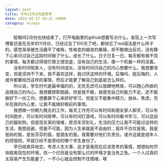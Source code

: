 ```yaml
---
layout: post
title: 今年22年2月底思考
date: 2022-02-27 20:21 +0900
category: essays
---
```


&ensp;&ensp;&ensp;&ensp;眨眼间2月份也快结束了，打开电脑里的github想要写点什么，发现上一次写博客还是在去年的11月份，已经过去了100天了吧，都快忘了md语法是什么样子的。感觉渐渐被生活磨平了棱角，性格变的越发的暴躁，却不敢做出反抗，没有静下心来问过自己这段时间做了什么，成长了什么。日子日复一日，每天都有做不完的事情，每天都过得很忙碌又很空虚，没有自己的生活，像一个机器一样的活着。  
&ensp;&ensp;&ensp;&ensp;没有时间陪家人，没有时间成长，没有时间问自己的内心想要什么。我想要改变，但是坚持不下来，我不喜欢这样，我讨厌这样的环境。后悔吗，挺后悔的，人或许都要经历这样的事情，然后才能更了解自己到底是怎么样的。  
&ensp;&ensp;&ensp;&ensp;所以说，学生时代是最幸福的的，无忧无虑可以放肆地熬夜，可以随心所欲的追随自己的内心。我想要辞职跑路，但是我不敢，我感觉自己的能力不足，还不能做好下一份工作。想要静下心来好好学习，但是又不能集中精力，放纵，焦虑，充斥在我的内心里，让我不能做好眼前的事情。  
&ensp;&ensp;&ensp;&ensp;我想做一份朝九晚五的工作，每天工作完可以有时间和朋友家人聊天，可以有时间跑步，可以有时间练琴，可以有时间打游戏，可以有时间看书学习，可以逗自己的猫和狗。但是现实真的很难，房贷车贷彩礼，生活的压力让我不可能过这样的生活。我想逃避，但是不可能，因为人生来就是不自由的；我并不仅仅是我，我是爸妈的我，是张芬芬的我，是朋友的我，我需要对他们负责任。或许这就是成年人的烦恼吧，早就已经不是曾经的哪个学生身份了。  
&ensp;&ensp;&ensp;&ensp;早日结束异地恋，考虑人生大事，这才是我现在应该思考的事情，想想如何尽快脱离现在的环境，找一个烂但是没有那么烂的环境才是当务之急。一个人过真的太容易产生负能量了，一不小心就会控制不住情绪，唉  